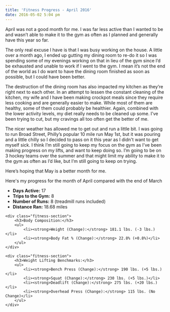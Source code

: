 ```yaml
---
title: 'Fitness Progress - April 2016'
date: 2016-05-02 5:04 pm
---
```


April was not a good month for me. I was far less active than I wanted to be and wasn’t able to make it to the gym as often as I planned and generally have this year so far.

The only real excuse I have is that I was busy working on the house. A little over a month ago, I ended up gutting my dining room to re-do it so I was spending some of my evenings working on that in lieu of the gym since I’d be exhausted and unable to work if I went to the gym. I mean it’s not the end of the world as I do want to have the dining room finished as soon as possible, but I could have been better.

The destruction of the dining room has also impacted my kitchen as they’re right next to each other. In an attempt to lessen the constant cleaning of the kitchen, my wife and I have been making crockpot meals since they require less cooking and are generally easier to make. While most of them are healthy, some of them could probably be healthier. Again, combined with the lower activity levels, my diet really needs to be cleaned up some. I’ve been trying to cut, but my cravings all too often get the better of me.

The nicer weather has allowed me to get out and run a little bit. I was going to run Broad Street, Philly’s popular 10 mile run May 1st, but it was pouring and a little chilly so I decided to pass on it this year as I didn't want to get myself sick. I think I’m still going to keep my focus on the gym as I’ve been making progress on my lifts, and want to keep doing so. I’m going to be on 3 hockey teams over the summer and that might limit my ability to make it to the gym as often as I’d like, but I’m still going to keep on trying.

Here’s hoping that May is a better month for me.

Here's my progress for the month of April compared with the end of March

<div class="fitness-progress">
    <div class="fitness-section">
        <ul>
            <li><strong>Days Active:</strong> 17</li>
            <li><strong>Trips to the Gym:</strong> 8</li>
            <li><strong>Number of Runs:</strong> 8 (treadmill runs included)</li>
            <li><strong>Distance Ran:</strong> 18.68 miles</li>
        </ul>
    </div>

    <div class="fitness-section">
        <h3>Body Composition:</h3>
        <ul>
            <li><strong>Weight (Change):</strong> 181.1 lbs. (-3 lbs.)</li>
            <li><strong>Body Fat % (Change):</strong> 22.8% (+0.8%)</li>
        </ul>
    </div>

    <div class="fitness-section">
        <h3>Weight Lifting Benchmarks:</h3>
        <ul>
            <li><strong>Bench Press (Change):</strong> 190 lbs. (+5 lbs.)</li>
            <li><strong>Squat (Change):</strong> 230 lbs. (+5 lbs.)</li>
            <li><strong>Deadlift (Change):</strong> 275 lbs. (+20 lbs.)</li>
            <li><strong>Overhead Press (Change):</strong> 115 lbs. (No Change)</li>
        </ul>
    </div>

</div>
